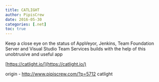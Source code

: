 ```yaml
---
title: CATLIGHT
author: PipisCrew
date: 2016-05-30
categories: [.net]
toc: true
---
```


Keep a close eye on the status of AppVeyor, Jenkins, Team Foundation Server and Visual Studio Team Services builds with the help of this unobtrusive and useful app

[https://catlight.io/](https://catlight.io/)

origin - http://www.pipiscrew.com/?p=5712 catlight